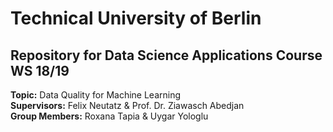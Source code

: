 # Technical University of Berlin   
## Repository for Data Science Applications Course WS 18/19   
**Topic:** Data Quality for Machine Learning  
**Supervisors:** Felix Neutatz & Prof. Dr. Ziawasch Abedjan  
**Group Members:** Roxana Tapia & Uygar Yologlu
